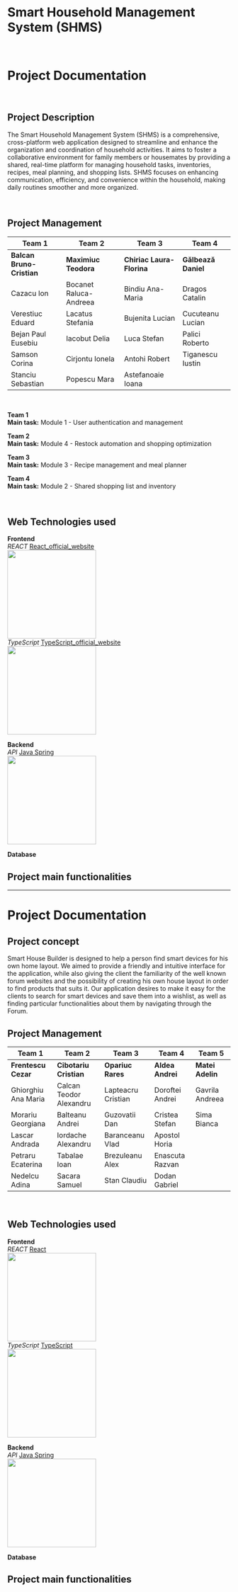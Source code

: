 # Smart Household Management System (SHMS)
<br />

# Project Documentation
<br />

## Project Description
The Smart Household Management System (SHMS) is a comprehensive, cross-platform web application designed to streamline and enhance the organization and coordination of household activities. It aims to foster a collaborative environment for family members or housemates by providing a shared, real-time platform for managing household tasks, inventories, recipes, meal planning, and shopping lists. SHMS focuses on enhancing communication, efficiency, and convenience within the household, making daily routines smoother and more organized.

<br />

## Project Management
| Team 1                    | Team 2                    | Team 3                     | Team 4              |
|---------------------------|---------------------------|----------------------------|---------------------|
| **Balcan Bruno-Cristian** | **Maximiuc Teodora**      | **Chiriac Laura-Florina**  | **Gălbează Daniel** |
| Cazacu Ion                | Bocanet Raluca-Andreea    | Bindiu Ana-Maria           | Dragos Catalin      |
| Verestiuc Eduard          | Lacatus Stefania          | Bujenita Lucian            | Cucuteanu Lucian    |
| Bejan Paul Eusebiu        | Iacobut Delia             | Luca Stefan                | Palici Roberto      |
| Samson Corina             | Cirjontu Ionela           | Antohi Robert              | Tiganescu Iustin    |
| Stanciu Sebastian         | Popescu Mara              | Astefanoaie Ioana          |                     |

<br />

**Team 1** <br />
**Main task:** Module 1 - User authentication and management

**Team 2** <br />
**Main task:** Module 4 - Restock automation and shopping optimization

**Team 3** <br />
**Main task:** Module 3 - Recipe management and meal planner

**Team 4** <br />
**Main task:** Module 2 - Shared shopping list and inventory

<br />

## Web Technologies used <br />
**Frontend**<br />
_REACT_ [React_official_website](https://react.dev/) <br/>
<img src="https://upload.wikimedia.org/wikipedia/commons/thumb/3/30/React_Logo_SVG.svg/1024px-React_Logo_SVG.svg.png" width = "200"> <br />
_TypeScript_ [TypeScript_official_website](https://www.typescriptlang.org/) <br/>
<img src="https://upload.wikimedia.org/wikipedia/commons/thumb/f/f5/Typescript.svg/1024px-Typescript.svg.png" width = "200"> <br />

**Backend**<br />
_API_ [Java Spring](https://spring.io/)<br />
<img src="https://upload.wikimedia.org/wikipedia/commons/thumb/4/44/Spring_Framework_Logo_2018.svg/1280px-Spring_Framework_Logo_2018.svg.png" width = "200"> <br />

**Database** <br />


## Project main functionalities

-------------
# Project Documentation

## Project concept
Smart House Builder is designed to help a person find smart devices for his own home layout. We aimed to provide a friendly and intuitive interface for the application, while also giving the client the familiarity of the well known forum websites and the possibility of creating his own house layout in order to find products that suits it.
Our application desires to make it easy for the clients to search for smart devices and save them into a wishlist, as well as finding particular functionalities about them by navigating through the Forum.
<br />

## Project Management
| Team 1              | Team 2                    | Team 3             | Team 4           | Team 5           |
|---------------------|---------------------------|--------------------|------------------|------------------|
| **Frentescu Cezar** | **Cibotariu Cristian**    | **Opariuc Rares**  | **Aldea Andrei** | **Matei Adelin** |
| Ghiorghiu Ana Maria | Calcan Teodor Alexandru   | Lapteacru Cristian | Doroftei Andrei  | Gavrila Andreea  |
| Morariu Georgiana   | Balteanu Andrei           | Guzovatii Dan      | Cristea Stefan   | Sima Bianca      |
| Lascar Andrada      | Iordache Alexandru        | Baranceanu Vlad    | Apostol Horia    |                  |
| Petraru Ecaterina   | Tabalae Ioan              | Brezuleanu Alex    | Enascuta Razvan  |                  |
| Nedelcu Adina       | Sacara Samuel             | Stan Claudiu       | Dodan Gabriel    |                  |
<br />

## Web Technologies used <br />
**Frontend**<br />
_REACT_ [React]() <br/>
<img src="https://upload.wikimedia.org/wikipedia/commons/thumb/4/44/Spring_Framework_Logo_2018.svg/1280px-Spring_Framework_Logo_2018.svg.png" width = "200"> <br />
_TypeScript_ [TypeScript]() <br/>
<img src="https://upload.wikimedia.org/wikipedia/commons/thumb/4/44/Spring_Framework_Logo_2018.svg/1280px-Spring_Framework_Logo_2018.svg.png" width = "200"> <br />

**Backend**<br />
_API_ [Java Spring](https://spring.io/)<br />
<img src="https://upload.wikimedia.org/wikipedia/commons/thumb/4/44/Spring_Framework_Logo_2018.svg/1280px-Spring_Framework_Logo_2018.svg.png" width = "200"> <br />

**Database** <br />

## Project main functionalities
<br />
